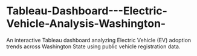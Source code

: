 # Tableau-Dashboard---Electric-Vehicle-Analysis-Washington-
An interactive Tableau dashboard analyzing Electric Vehicle (EV) adoption trends across Washington State using public vehicle registration data.
